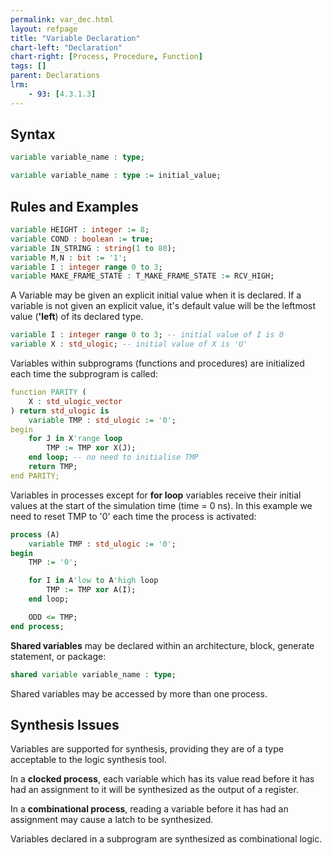 ```yaml
---
permalink: var_dec.html
layout: refpage
title: "Variable Declaration"
chart-left: "Declaration"
chart-right: [Process, Procedure, Function]
tags: []
parent: Declarations
lrm:
    - 93: [4.3.1.3]
---
```


## Syntax

<!-- include the vhdl tag to highlight as vhdl -->
```vhdl
variable variable_name : type;
```

```vhdl
variable variable_name : type := initial_value;
```

## Rules and Examples

```vhdl
variable HEIGHT : integer := 8;
variable COND : boolean := true;
variable IN_STRING : string(1 to 80);
variable M,N : bit := '1';
variable I : integer range 0 to 3;
variable MAKE_FRAME_STATE : T_MAKE_FRAME_STATE := RCV_HIGH;
```

A Variable may be given an explicit initial value when it is declared. If a variable is not given an explicit value, it's default value will be the leftmost value (__'left__) of its declared type.
```vhdl
variable I : integer range 0 to 3; -- initial value of I is 0
variable X : std_ulogic; -- initial value of X is 'U'
```

Variables within subprograms (functions and procedures) are initialized each time the subprogram is called:
```vhdl
function PARITY (
    X : std_ulogic_vector
) return std_ulogic is
    variable TMP : std_ulogic := '0';
begin
    for J in X'range loop
        TMP := TMP xor X(J);
    end loop; -- no need to initialise TMP
    return TMP;
end PARITY;
```

Variables in processes except for __for loop__ variables receive their initial values at the start of the simulation time (time = 0 ns). In this example we need to reset TMP to '0' each time the process is activated:
```vhdl
process (A)
    variable TMP : std_ulogic := '0';
begin
    TMP := '0';

    for I in A'low to A'high loop
        TMP := TMP xor A(I);
    end loop;

    ODD <= TMP;
end process;
```

__Shared variables__ may be declared within an architecture, block, generate statement, or package:
```vhdl
shared variable variable_name : type;
```

Shared variables may be accessed by more than one process.
<!-- However, the language does not define what happens if two or more processes make conflicting accesses to a shared variable at the same time. -->

## Synthesis Issues

Variables are supported for synthesis, providing they are of a type acceptable to the logic synthesis tool.

In a __clocked process__, each variable which has its value read before it has had an assignment to it will be synthesized as the output of a register.

In a __combinational process__, reading a variable before it has had an assignment may cause a latch to be synthesized.

Variables declared in a subprogram are synthesized as combinational logic.
